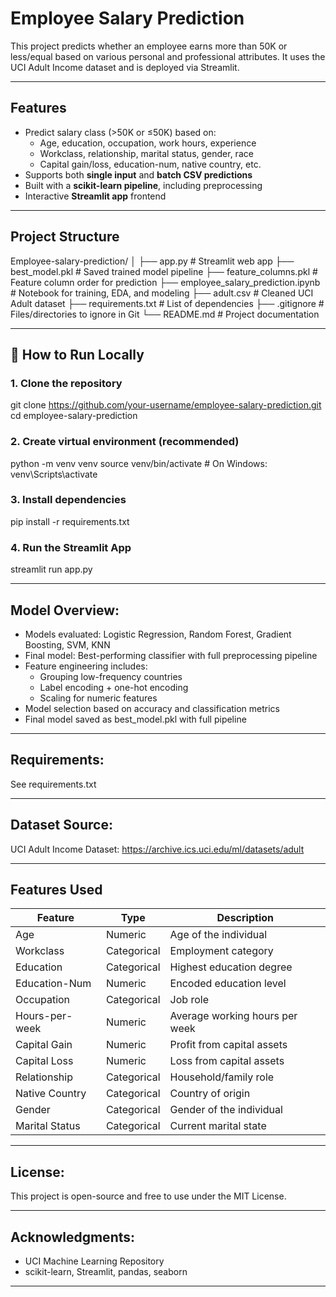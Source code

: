 # Employee Salary Prediction

This project predicts whether an employee earns more than 50K or less/equal based on various personal and professional attributes. It uses the UCI Adult Income dataset and is deployed via Streamlit.

---

##  Features

- Predict salary class (>50K or ≤50K) based on:
  - Age, education, occupation, work hours, experience
  - Workclass, relationship, marital status, gender, race
  - Capital gain/loss, education-num, native country, etc.
- Supports both **single input** and **batch CSV predictions**
- Built with a **scikit-learn pipeline**, including preprocessing
- Interactive **Streamlit app** frontend

---

##  Project Structure

Employee-salary-prediction/
│
├── app.py # Streamlit web app
├── best_model.pkl # Saved trained model pipeline
├── feature_columns.pkl # Feature column order for prediction
├── employee_salary_prediction.ipynb # Notebook for training, EDA, and modeling
├── adult.csv # Cleaned UCI Adult dataset
├── requirements.txt # List of dependencies
├── .gitignore # Files/directories to ignore in Git
└── README.md # Project documentation

---

## 🚀 How to Run Locally

### 1. Clone the repository

git clone https://github.com/your-username/employee-salary-prediction.git
cd employee-salary-prediction

### 2. Create virtual environment (recommended)

python -m venv venv
source venv/bin/activate    # On Windows: venv\Scripts\activate

### 3. Install dependencies

pip install -r requirements.txt

### 4. Run the Streamlit App

streamlit run app.py

---

## Model Overview:

- Models evaluated: Logistic Regression, Random Forest, Gradient Boosting, SVM, KNN
- Final model: Best-performing classifier with full preprocessing pipeline
- Feature engineering includes:
   - Grouping low-frequency countries
   - Label encoding + one-hot encoding
   - Scaling for numeric features
- Model selection based on accuracy and classification metrics
- Final model saved as best_model.pkl with full pipeline

---

## Requirements:

See requirements.txt

---

## Dataset Source:

UCI Adult Income Dataset: https://archive.ics.uci.edu/ml/datasets/adult

---

## Features Used

| Feature        | Type        | Description                    |
| -------------- | ----------- | ------------------------------ |
| Age            | Numeric     | Age of the individual          |
| Workclass      | Categorical | Employment category            |
| Education      | Categorical | Highest education degree       |
| Education-Num  | Numeric     | Encoded education level        |
| Occupation     | Categorical | Job role                       |
| Hours-per-week | Numeric     | Average working hours per week |
| Capital Gain   | Numeric     | Profit from capital assets     |
| Capital Loss   | Numeric     | Loss from capital assets       |
| Relationship   | Categorical | Household/family role          |
| Native Country | Categorical | Country of origin              |
| Gender         | Categorical | Gender of the individual       |
| Marital Status | Categorical | Current marital state          |

---

## License:

This project is open-source and free to use under the MIT License.

---

## Acknowledgments:

- UCI Machine Learning Repository
- scikit-learn, Streamlit, pandas, seaborn

---


